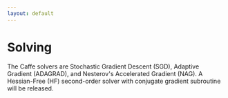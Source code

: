 ```yaml
---
layout: default
---
```

# Solving

The Caffe solvers are Stochastic Gradient Descent (SGD), Adaptive Gradient (ADAGRAD), and Nesterov's Accelerated Gradient (NAG).
A Hessian-Free (HF) second-order solver with conjugate gradient subroutine will be released.
